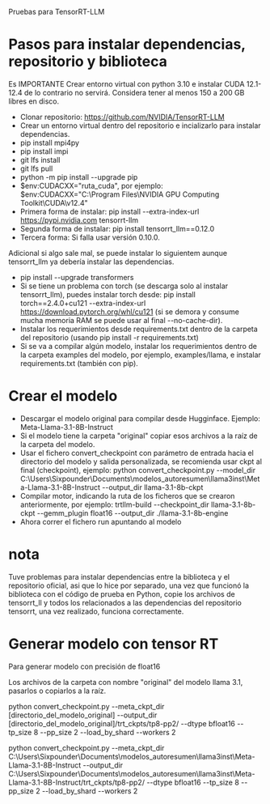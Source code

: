 Pruebas para TensorRT-LLM

# Pasos para instalar dependencias, repositorio y biblioteca

Es IMPORTANTE Crear entorno virtual con python 3.10 e instalar CUDA 12.1-12.4 de lo contrario no servirá.
Considera tener al menos 150 a 200 GB libres en disco.

* Clonar repositorio: https://github.com/NVIDIA/TensorRT-LLM
* Crear un entorno virtual dentro del repositorio e incializarlo para instalar dependencias.
* pip install mpi4py
* pip install impi
* git lfs install
* git lfs pull
* python -m pip install --upgrade pip
* $env:CUDACXX="ruta_cuda", por ejemplo: $env:CUDACXX="C:\Program Files\NVIDIA GPU Computing Toolkit\CUDA\v12.4"                       
* Primera forma de instalar: pip install --extra-index-url https://pypi.nvidia.com tensorrt-llm            
* Segunda forma de instalar: pip install tensorrt_llm==0.12.0
* Tercera forma: Si falla usar versión 0.10.0.

Adicional si algo sale mal, se puede instalar lo siguientem aunque tensorrt_llm ya debería instalar las dependencias.

* pip install --upgrade transformers 
* Si se tiene un problema con torch (se descarga solo al instalar tensorrt_llm), puedes instalar torch desde: pip install torch==2.4.0+cu121 --extra-index-url https://download.pytorch.org/whl/cu121 (si se demora y consume mucha memoria RAM se puede usar al final --no-cache-dir).
* Instalar los requerimientos desde requirements.txt dentro de la carpeta del repositorio (usando pip install -r requirements.txt)
* Si se va a compilar algún modelo, instalar los requerimientos dentro de la carpeta examples del modelo, por ejemplo, examples/llama, e instalar requirements.txt (también con pip).

# Crear el modelo

* Descargar el modelo original para compilar desde Hugginface. Ejemplo: Meta-Llama-3.1-8B-Instruct
* Si el modelo tiene la carpeta "original" copiar esos archivos a la raíz de la carpeta del modelo.
* Usar el fichero convert_checkpoint con parámetro de entrada hacia el directorio del modelo y salida personalizada, se recomienda usar ckpt al final (checkpoint), ejemplo: 
python convert_checkpoint.py --model_dir C:\Users\Sixpounder\Documents\modelos_autoresumen\llama3inst\Meta-Llama-3.1-8B-Instruct --output_dir llama-3.1-8b-ckpt
* Compilar motor, indicando la ruta de los ficheros que se crearon anteriormente, por ejemplo: trtllm-build --checkpoint_dir llama-3.1-8b-ckpt --gemm_plugin float16 --output_dir ./llama-3.1-8b-engine
* Ahora correr el fichero run apuntando al modelo


# nota
Tuve problemas para instalar dependencias entre la biblioteca y el repositorio oficial, asi que lo hice por separado, una vez que funcionó la biblioteca con el código de prueba en Python, copie los archivos de tensorrt_ll y todos los relacionados a las dependencias del repositorio tensorrt, una vez realizado, funciona correctamente.

# Generar modelo con tensor RT

Para generar modelo con precisión de float16

Los archivos de la carpeta con nombre "original" del modelo llama 3.1, pasarlos o copiarlos a la raíz.

python convert_checkpoint.py --meta_ckpt_dir [directorio_del_modelo_original] --output_dir [directorio_del_modelo_original]/trt_ckpts/tp8-pp2/ --dtype bfloat16 --tp_size 8 --pp_size 2 --load_by_shard --workers 2

python convert_checkpoint.py --meta_ckpt_dir C:\Users\Sixpounder\Documents\modelos_autoresumen\llama3inst\Meta-Llama-3.1-8B-Instruct --output_dir C:\Users\Sixpounder\Documents\modelos_autoresumen\llama3inst\Meta-Llama-3.1-8B-Instruct/trt_ckpts/tp8-pp2/ --dtype bfloat16 --tp_size 8 --pp_size 2 --load_by_shard --workers 2
	 
